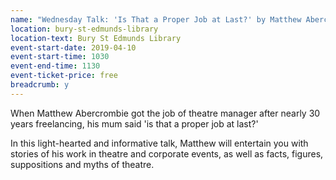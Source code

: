 ```yaml
---
name: "Wednesday Talk: 'Is That a Proper Job at Last?' by Matthew Abercrombie, manager of the Theatre Royal"
location: bury-st-edmunds-library
location-text: Bury St Edmunds Library
event-start-date: 2019-04-10
event-start-time: 1030
event-end-time: 1130
event-ticket-price: free
breadcrumb: y
---
```


When Matthew Abercrombie got the job of theatre manager after nearly 30 years freelancing, his mum said 'is that a proper job at last?'

In this light-hearted and informative talk, Matthew will entertain you with stories of his work in theatre and corporate events, as well as facts, figures, suppositions and myths of theatre.
